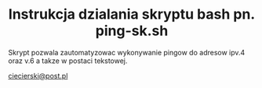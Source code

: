 <h1><center>Instrukcja dzialania skryptu bash pn. ping-sk.sh </h1>

Skrypt pozwala zautomatyzowac wykonywanie pingow do adresow ipv.4 oraz v.6 a takze w postaci tekstowej.


ciecierski@post.pl
